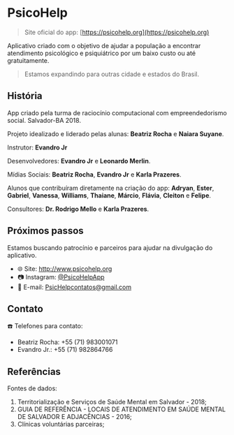 # PsicoHelp

> Site oficial do app: [https://psicohelp.org](https://psicohelp.org)

Aplicativo criado com o objetivo de ajudar a população a encontrar atendimento psicológico
e psiquiátrico por um baixo custo ou até gratuitamente.

> Estamos expandindo para outras cidade e estados do Brasil.

## História

App criado pela turma de raciocínio computacional com empreendedorismo social. Salvador-BA 2018.

Projeto idealizado e liderado pelas alunas: **Beatriz Rocha** e **Naiara Suyane**.

Instrutor: **Evandro Jr**

Desenvolvedores: **Evandro Jr** e **Leonardo Merlin**.

Mídias Sociais: **Beatriz Rocha**, **Evandro Jr** e **Karla Prazeres**.

Alunos que contribuíram diretamente na criação do app: **Adryan**, **Ester**, **Gabriel**, **Vanessa**, **Williams**, **Thaiane**, **Márcio**, **Flávia**, **Cleiton** e **Felipe**.

Consultores: **Dr. Rodrigo Mello** e **Karla Prazeres**.

## Próximos passos

Estamos buscando patrocínio e parceiros para ajudar na divulgação do aplicativo.

- :globe_with_meridians: Site: http://www.psicohelp.org
- :camera: Instagram: [@PsicoHelpApp](https://www.instagram.com/PsichelpApp/)
- :love_letter: E-mail: [PsicHelpcontatos@gmail.com](mailto:PsicHelpcontatos@gmail.com)

## Contato

:phone: Telefones para contato:

- Beatriz Rocha: +55 (71) 983001071
- Evandro Jr.: +55 (71) 982864766

## Referências

Fontes de dados:

1.  Territorialização e Serviços de Saúde Mental em Salvador - 2018;
2.  GUIA DE REFERÊNCIA - LOCAIS DE ATENDIMENTO EM SAÚDE MENTAL DE SALVADOR E ADJACÊNCIAS - 2016;
3.  Clínicas voluntárias parceiras;
